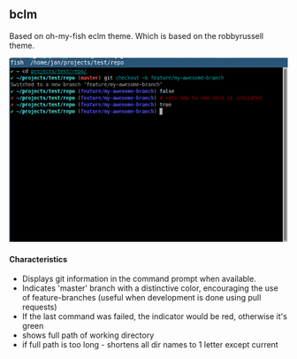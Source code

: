 ## bclm
Based on oh-my-fish eclm theme.
Which is based on the robbyrussell theme.

![eclm theme](https://raw.githubusercontent.com/jtumano/theme-bclm/master/screenshot.png)


#### Characteristics

* Displays git information in the command prompt when available.
* Indicates 'master' branch with a distinctive color, encouraging the use of feature-branches (useful when development is done using pull requests)
* If the last command was failed, the indicator would be red, otherwise it's green
* shows full path of working directory
* if full path is too long - shortens all dir names to 1 letter except current
